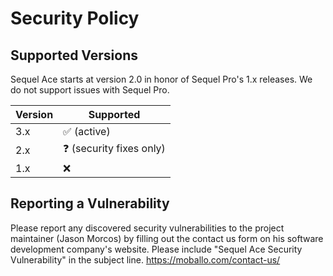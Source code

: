 # Security Policy

## Supported Versions

Sequel Ace starts at version 2.0 in honor of Sequel Pro's 1.x releases. We do not support issues with Sequel Pro.

| Version | Supported                        |
| ------- | -------------------------------- |
| 3.x     | :white_check_mark: (active)      |
| 2.x     | :question: (security fixes only) |
| 1.x     | :x:                              |

## Reporting a Vulnerability

Please report any discovered security vulnerabilities to the project maintainer (Jason Morcos) by filling out the contact us form on his software development company's website. Please include "Sequel Ace Security Vulnerability" in the subject line. https://moballo.com/contact-us/
